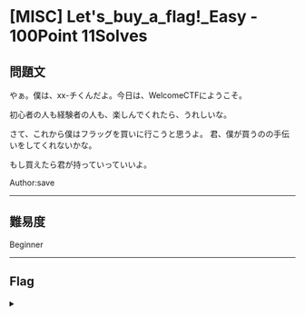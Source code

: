 # [MISC] Let's_buy_a_flag!_Easy - 100Point 11Solves

## 問題文 

やぁ。僕は、xx-チくんだよ。今日は、WelcomeCTFにようこそ。

初心者の人も経験者の人も、楽しんでくれたら、うれしいな。

さて、これから僕はフラッグを買いに行こうと思うよ。 君、僕が買うのの手伝いをしてくれないかな。

もし買えたら君が持っていっていいよ。

Author:save

---

## 難易度

Beginner

---

## Flag
<details><summary></summary>

```
ipfctf{B4N4N45_4R3_D311C10U5!}
```

</details>